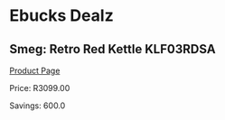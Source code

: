 
# Ebucks Dealz
## Smeg: Retro Red Kettle KLF03RDSA
[Product Page](https://www.ebucks.com/web/shop/productSelected.do?prodId=258485614&catId=1196428103)

Price: R3099.00

Savings: 600.0


	